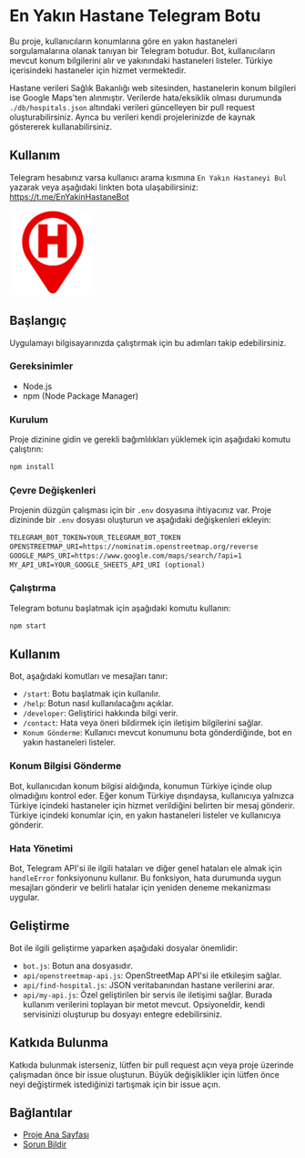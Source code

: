 
# En Yakın Hastane Telegram Botu

Bu proje, kullanıcıların konumlarına göre en yakın hastaneleri sorgulamalarına olanak tanıyan bir Telegram botudur. Bot, kullanıcıların mevcut konum bilgilerini alır ve yakınındaki hastaneleri listeler. Türkiye içerisindeki hastaneler için hizmet vermektedir.

Hastane verileri Sağlık Bakanlığı web sitesinden, hastanelerin konum bilgileri ise Google Maps'ten alınmıştır. Verilerde hata/eksiklik olması durumunda `./db/hospitals.json` altındaki verileri güncelleyen bir pull request oluşturabilirsiniz. Ayrıca bu verileri kendi projelerinizde de kaynak göstererek kullanabilirsiniz.

## Kullanım

Telegram hesabınız varsa kullanıcı arama kısmına `En Yakın Hastaneyi Bul` yazarak veya aşağıdaki linkten bota ulaşabilirsiniz:
https://t.me/EnYakinHastaneBot

<a href="https://t.me/EnYakinHastaneBot"><img src="./img/bot-logo.jpg" width="150" /></a>


## Başlangıç

Uygulamayı bilgisayarınızda çalıştırmak için bu adımları takip edebilirsiniz.

### Gereksinimler

- Node.js
- npm (Node Package Manager)

### Kurulum

Proje dizinine gidin ve gerekli bağımlılıkları yüklemek için aşağıdaki komutu çalıştırın:

```bash
npm install
```

### Çevre Değişkenleri

Projenin düzgün çalışması için bir `.env` dosyasına ihtiyacınız var. Proje dizininde bir `.env` dosyası oluşturun ve aşağıdaki değişkenleri ekleyin:

```plaintext
TELEGRAM_BOT_TOKEN=YOUR_TELEGRAM_BOT_TOKEN
OPENSTREETMAP_URI=https://nominatim.openstreetmap.org/reverse
GOOGLE_MAPS_URI=https://www.google.com/maps/search/?api=1
MY_API_URI=YOUR_GOOGLE_SHEETS_API_URI (optional)
```

### Çalıştırma

Telegram botunu başlatmak için aşağıdaki komutu kullanın:

```bash
npm start
```

## Kullanım

Bot, aşağıdaki komutları ve mesajları tanır:

- `/start`: Botu başlatmak için kullanılır.
- `/help`: Botun nasıl kullanılacağını açıklar.
- `/developer`: Geliştirici hakkında bilgi verir.
- `/contact`: Hata veya öneri bildirmek için iletişim bilgilerini sağlar.
- `Konum Gönderme`: Kullanıcı mevcut konumunu bota gönderdiğinde, bot en yakın hastaneleri listeler.

### Konum Bilgisi Gönderme

Bot, kullanıcıdan konum bilgisi aldığında, konumun Türkiye içinde olup olmadığını kontrol eder. Eğer konum Türkiye dışındaysa, kullanıcıya yalnızca Türkiye içindeki hastaneler için hizmet verildiğini belirten bir mesaj gönderir. Türkiye içindeki konumlar için, en yakın hastaneleri listeler ve kullanıcıya gönderir.

### Hata Yönetimi

Bot, Telegram API'si ile ilgili hataları ve diğer genel hataları ele almak için `handleError` fonksiyonunu kullanır. Bu fonksiyon, hata durumunda uygun mesajları gönderir ve belirli hatalar için yeniden deneme mekanizması uygular.

## Geliştirme

Bot ile ilgili geliştirme yaparken aşağıdaki dosyalar önemlidir:

- `bot.js`: Botun ana dosyasıdır.
- `api/openstreetmap-api.js`: OpenStreetMap API'si ile etkileşim sağlar.
- `api/find-hospital.js`: JSON veritabanından hastane verilerini arar.
- `api/my-api.js`: Özel geliştirilen bir servis ile iletişimi sağlar. Burada kullanım verilerini toplayan bir metot mevcut. Opsiyoneldir, kendi servisinizi oluşturup bu dosyayı entegre edebilirsiniz.

## Katkıda Bulunma

Katkıda bulunmak isterseniz, lütfen bir pull request açın veya proje üzerinde çalışmadan önce bir issue oluşturun. Büyük değişiklikler için lütfen önce neyi değiştirmek istediğinizi tartışmak için bir issue açın.

## Bağlantılar

- [Proje Ana Sayfası](https://github.com/osman-koc/en-yakin-hastane-telegram-botu)
- [Sorun Bildir](https://github.com/osman-koc/en-yakin-hastane-telegram-botu/issues)
